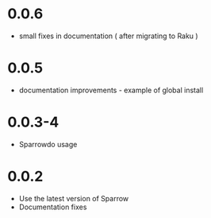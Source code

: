 # 0.0.6

* small fixes in documentation ( after migrating to Raku )

# 0.0.5

* documentation improvements - example of global install

# 0.0.3-4

* Sparrowdo usage

# 0.0.2

* Use the latest version of Sparrow
* Documentation fixes
